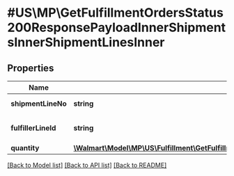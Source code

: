 # #US\MP\GetFulfillmentOrdersStatus200ResponsePayloadInnerShipmentsInnerShipmentLinesInner

## Properties

Name | Type | Description | Notes
------------ | ------------- | ------------- | -------------
**shipmentLineNo** | **string** | Shipment line number | [optional]
**fulfillerLineId** | **string** | Shipment fulfiller LineId | [optional]
**quantity** | [**\Walmart\Model\MP\US\Fulfillment\GetFulfillmentOrdersStatus200ResponsePayloadInnerShipmentsInnerShipmentLinesInnerQuantity**](GetFulfillmentOrdersStatus200ResponsePayloadInnerShipmentsInnerShipmentLinesInnerQuantity.md) |  | [optional]


[[Back to Model list]](../) [[Back to API list]](../../Api/US/MP) [[Back to README]](../../README.md)
